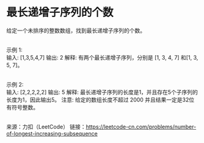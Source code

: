 # 最长递增子序列的个数
给定一个未排序的整数数组，找到最长递增子序列的个数。

\
示例 1:\
输入: [1,3,5,4,7]
输出: 2
解释: 有两个最长递增子序列，分别是 [1, 3, 4, 7] 和[1, 3, 5, 7]。

\
示例 2:\
输入: [2,2,2,2,2]
输出: 5
解释: 最长递增子序列的长度是1，并且存在5个子序列的长度为1，因此输出5。
注意: 给定的数组长度不超过 2000 并且结果一定是32位有符号整数。

\
来源：力扣（LeetCode）
链接：https://leetcode-cn.com/problems/number-of-longest-increasing-subsequence